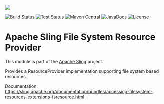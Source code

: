 [<img src="https://sling.apache.org/res/logos/sling.png"/>](https://sling.apache.org)

 [![Build Status](https://builds.apache.org/buildStatus/icon?job=Sling/sling-org-apache-sling-fsresource/master)](https://builds.apache.org/job/Sling/job/sling-org-apache-sling-fsresource/job/master) [![Test Status](https://img.shields.io/jenkins/t/https/builds.apache.org/job/Sling/job/sling-org-apache-sling-fsresource/job/master.svg)](https://builds.apache.org/job/Sling/job/sling-org-apache-sling-fsresource/job/master/test_results_analyzer/) [![Maven Central](https://maven-badges.herokuapp.com/maven-central/org.apache.sling/org.apache.sling.fsresource/badge.svg)](https://search.maven.org/#search%7Cga%7C1%7Cg%3A%22org.apache.sling%22%20a%3A%22org.apache.sling.fsresource%22) [![JavaDocs](https://www.javadoc.io/badge/org.apache.sling/org.apache.sling.fsresource.svg)](https://www.javadoc.io/doc/org.apache.sling/org.apache.sling.fsresource) [![License](https://img.shields.io/badge/License-Apache%202.0-blue.svg)](https://www.apache.org/licenses/LICENSE-2.0)

# Apache Sling File System Resource Provider

This module is part of the [Apache Sling](https://sling.apache.org) project.

Provides a ResourceProvider implementation supporting file system based resources.

Documentation:
https://sling.apache.org/documentation/bundles/accessing-filesystem-resources-extensions-fsresource.html
